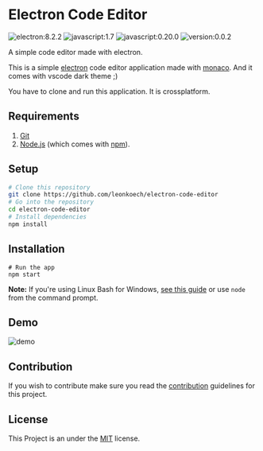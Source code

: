 # Electron Code Editor
![electron:8.2.2](https://img.shields.io/badge/electron-8.2.2-orange)
![javascript:1.7](https://img.shields.io/badge/javascript-1.7-yellow)
![javascript:0.20.0](https://img.shields.io/badge/monaco-0.20.0-purple)
![version:0.0.2](https://img.shields.io/badge/version-0.0.2-black)

A simple code editor made with electron.

This is a simple [electron](https://www.electronjs.org/docs) code editor application made with [monaco](https://microsoft.github.io/monaco-editor/). And it comes with vscode dark theme ;)

You have to clone and run this application. It is crossplatform.


## Requirements

1. [Git](https://git-scm.com) 
2. [Node.js](https://nodejs.org/en/download/) (which comes with [npm](http://npmjs.com)).

## Setup

```bash
# Clone this repository
git clone https://github.com/leonkoech/electron-code-editor
# Go into the repository
cd electron-code-editor
# Install dependencies
npm install
```
## Installation

```
# Run the app
npm start
```

**Note:**
If you're using Linux Bash for Windows, [see this guide](https://www.howtogeek.com/261575/how-to-run-graphical-linux-desktop-applications-from-windows-10s-bash-shell/) 
or use `node` from the command prompt.

## Demo

![demo](https://user-images.githubusercontent.com/39020723/79498705-69cd3e00-8032-11ea-8f56-7c3fdae1b391.gif)


## Contribution

If you wish to contribute make sure you read the [contribution](https://github.com/leonkoech/electron-code-editor/blob/master/contributions.md) guidelines for  this project.

## License

This Project is an under the [MIT](https://github.com/leonkoech/electron-code-editor/blob/master/LICENSE) license.
